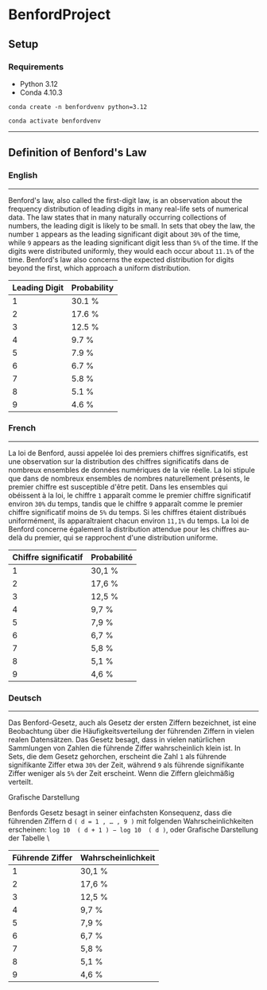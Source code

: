 # BenfordProject

## Setup
### Requirements
- Python 3.12
- Conda 4.10.3

```conda create -n benfordvenv python=3.12```

```conda activate benfordvenv```

----
## Definition of Benford's Law
### English
___
Benford's law, also called the first-digit law, is an observation about the frequency distribution of leading digits in many real-life sets of numerical data. The law states that in many naturally occurring collections of numbers, the leading digit is likely to be small. In sets that obey the law, the number ```1``` appears as the leading significant digit about ```30%``` of the time, while ```9``` appears as the leading significant digit less than ```5%``` of the time. If the digits were distributed uniformly, they would each occur about ```11.1%``` of the time. Benford's law also concerns the expected distribution for digits beyond the first, which approach a uniform distribution.

| Leading Digit | Probability |
|---------------|-------------|
| 1             | 	30.1 %     |
| 2             | 	17.6 %     |
| 3             | 	12.5 %     |
| 4             | 	9.7 %      |
| 5             | 	7.9 %      |
| 6             | 	6.7 %      |
| 7             | 	5.8 %      |
| 8             | 	5.1 %      |
| 9             | 	4.6 %      |

### French
___
La loi de Benford, aussi appelée loi des premiers chiffres significatifs, est une observation sur la distribution des chiffres significatifs dans de nombreux ensembles de données numériques de la vie réelle. La loi stipule que dans de nombreux ensembles de nombres naturellement présents, le premier chiffre est susceptible d'être petit. Dans les ensembles qui obéissent à la loi, le chiffre ```1``` apparaît comme le premier chiffre significatif environ ```30%``` du temps, tandis que le chiffre ```9``` apparaît comme le premier chiffre significatif moins de ```5%``` du temps. Si les chiffres étaient distribués uniformément, ils apparaîtraient chacun environ ```11,1%``` du temps. La loi de Benford concerne également la distribution attendue pour les chiffres au-delà du premier, qui se rapprochent d'une distribution uniforme.

| Chiffre significatif | Probabilité |
|----------------------|-------------|
| 1                    | 	30,1 %     |
| 2                    | 	17,6 %     |
| 3                    | 	12,5 %     |
| 4                    | 	9,7 %      |
| 5                    | 	7,9 %      |
| 6                    | 	6,7 %      |
| 7                    | 	5,8 %      |
| 8                    | 	5,1 %      |
| 9                    | 	4,6 %      |

### Deutsch
___
Das Benford-Gesetz, auch als Gesetz der ersten Ziffern bezeichnet, ist eine Beobachtung über die Häufigkeitsverteilung der führenden Ziffern in vielen realen Datensätzen. Das Gesetz besagt, dass in vielen natürlichen Sammlungen von Zahlen die führende Ziffer wahrscheinlich klein ist. In Sets, die dem Gesetz gehorchen, erscheint die Zahl ```1``` als führende signifikante Ziffer etwa ```30%``` der Zeit, während ```9``` als führende signifikante Ziffer weniger als ```5%``` der Zeit erscheint. Wenn die Ziffern gleichmäßig verteilt.

Grafische Darstellung

Benfords Gesetz besagt in seiner einfachsten Konsequenz, dass die führenden Ziffern d ```( d = 1 , … , 9 )``` mit folgenden Wahrscheinlichkeiten erscheinen: ```log 10 ⁡ ( d + 1 ) − log 10 ⁡ ( d )```, oder
Grafische Darstellung der Tabelle \

| Führende Ziffer | Wahrscheinlichkeit |
|-----------------|--------------------|
| 1               | 	30,1 %            |
| 2               | 	17,6 %            |
| 3               | 	12,5 %            |
| 4               | 	9,7 %             |
| 5               | 	7,9 %             |
| 6               | 	6,7 %             |
| 7               | 	5,8 %             |
| 8               | 	5,1 %             |
| 9               | 	4,6 %             |
